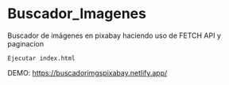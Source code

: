 # Buscador_Imagenes
Buscador de imágenes en pixabay haciendo uso de FETCH API y paginacion


```
Ejecutar index.html
```

DEMO: https://buscadorimgspixabay.netlify.app/

